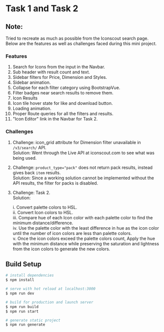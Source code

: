# Task 1 and Task 2

## Note:

Tried to recreate as much as possible from the Iconscout search page. Below are the features as well as challenges faced during this mini project.

### Features

1. Search for Icons from the input in the Navbar.
2. Sub header with result count and text.
3. Sidebar filters for Price, Dimension and Styles.
4. Sidebar animation.
5. Collapse for each filter category using BootstrapVue.
6. Filter badges near search results to remove them.
7. Icon Results
8. Icon tile hover state for like and download button.
9. Loading animation.
10. Proper Route queries for all the filters and results.
11. "Icon Editor" link in the Navbar for Task 2.

### Challenges

1. Challenge: icon_grid attribute for Dimension filter unavailable in <code>/v3/search/</code> API.<br/> 
   Solution: Went through the Live API at iconscout.com to see what was being used.
   
2. Challenge: <code>product_type="pack"</code> does not return pack results, instead gives back <code>item</code> results.<br/> 
   Solution: Since a working solution cannot be implemented without the API results, the filter for packs is disabled.
   
3. Challenge: Task 2. <br/> 
   Solution: 
   
   i. Convert palette colors to HSL.<br/> 
   ii. Convert Icon colors to HSL.<br/> 
  iii. Compare hue of each Icon color with each palette color to find the minimum distance/difference.<br/> 
  iv. Use the palette color with the least difference in hue as the icon color until the number of icon colors are less than palette colors.<br/> 
  v. Once the icon colors exceed the palette colors count, Apply the hue with the minimum distance while preserving the saturation and lightness from the icon colors to generate the new colors.<br/> 

## Build Setup

```bash
# install dependencies
$ npm install

# serve with hot reload at localhost:3000
$ npm run dev

# build for production and launch server
$ npm run build
$ npm run start

# generate static project
$ npm run generate
```



